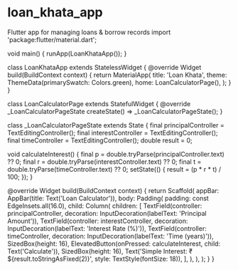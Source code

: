 # loan_khata_app
Flutter app for managing loans &amp; borrow records
import 'package:flutter/material.dart';

void main() {
  runApp(LoanKhataApp());
}

class LoanKhataApp extends StatelessWidget {
  @override
  Widget build(BuildContext context) {
    return MaterialApp(
      title: 'Loan Khata',
      theme: ThemeData(primarySwatch: Colors.green),
      home: LoanCalculatorPage(),
    );
  }
}

class LoanCalculatorPage extends StatefulWidget {
  @override
  _LoanCalculatorPageState createState() => _LoanCalculatorPageState();
}

class _LoanCalculatorPageState extends State<LoanCalculatorPage> {
  final principalController = TextEditingController();
  final interestController = TextEditingController();
  final timeController = TextEditingController();
  double result = 0;

  void calculateInterest() {
    final p = double.tryParse(principalController.text) ?? 0;
    final r = double.tryParse(interestController.text) ?? 0;
    final t = double.tryParse(timeController.text) ?? 0;
    setState(() {
      result = (p * r * t) / 100;
    });
  }

  @override
  Widget build(BuildContext context) {
    return Scaffold(
      appBar: AppBar(title: Text('Loan Calculator')),
      body: Padding(
        padding: const EdgeInsets.all(16.0),
        child: Column(
          children: [
            TextField(controller: principalController, decoration: InputDecoration(labelText: 'Principal Amount')),
            TextField(controller: interestController, decoration: InputDecoration(labelText: 'Interest Rate (%)')),
            TextField(controller: timeController, decoration: InputDecoration(labelText: 'Time (years)')),
            SizedBox(height: 16),
            ElevatedButton(onPressed: calculateInterest, child: Text('Calculate')),
            SizedBox(height: 16),
            Text('Simple Interest: ₹${result.toStringAsFixed(2)}', style: TextStyle(fontSize: 18)),
          ],
        ),
      ),
    );
  }
}

